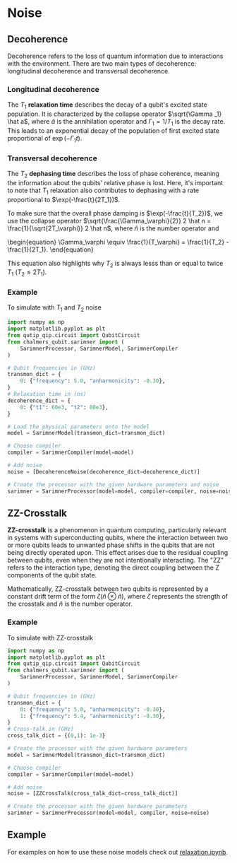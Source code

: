 # Noise

## Decoherence
Decoherence refers to the loss of quantum information due to interactions with the environment. There are two main types of decoherence: longitudinal decoherence and transversal decoherence.

### Longitudinal decoherence
The $T_1$ **relaxation time** describes the decay of a qubit's excited state population. It is characterized by the collapse operator $\sqrt{\Gamma _1} \hat a$, where $\hat a$ is the annihilation operator and $\Gamma_1 = 1/T_1$ is the decay rate. This leads to an exponential decay of the population of first excited state proportional of $\exp(-\Gamma _1 t)$.

### Transversal decoherence
The $T_2$ **dephasing time** describes the loss of phase coherence, meaning the information about the qubits' relative phase is lost. Here, it's important to note that $T_1$ relaxation also contributes to dephasing with a rate proportional to $\exp(-\frac{t}{2T_1})$. 

To make sure that the overall phase damping is $\exp(-\frac{t}{T_2})$, we use the collapse operator $\sqrt{\frac{\Gamma_\varphi}{2}} 2 \hat n = \frac{1}{\sqrt{2T_\varphi}} 2 \hat n$, where $\hat n$ is the number operator and

\begin{equation}
    \Gamma_\varphi \equiv \frac{1}{T_\varphi} = \frac{1}{T_2} - \frac{1}{2T_1}.
\end{equation}

This equation also highlights why $T_2$ is always lesss than or equal to twice $T_1$ $(T_2\leq 2T_1)$.


### Example
To simulate with $T_1$ and $T_2$ noise

```py
import numpy as np
import matplotlib.pyplot as plt
from qutip_qip.circuit import QubitCircuit
from chalmers_qubit.sarimner import (
    SarimnerProcessor, SarimnerModel, SarimnerCompiler
)

# Qubit frequencies in (GHz)
transmon_dict = {
    0: {"frequency": 5.0, "anharmonicity": -0.30},
}
# Relaxation time in (ns)
decoherence_dict = {
    0: {"t1": 60e3, "t2": 80e3},
}

# Load the physical parameters onto the model
model = SarimnerModel(transmon_dict=transmon_dict)

# Choose compiler
compiler = SarimnerCompiler(model=model)

# Add noise
noise = [DecoherenceNoise(decoherence_dict=decoherence_dict)]

# Create the processor with the given hardware parameters and noise
sarimner = SarimnerProcessor(model=model, compiler=compiler, noise=noise)
```

## ZZ-Crosstalk
**ZZ-crosstalk** is a phenomenon in quantum computing, particularly relevant in systems with superconducting qubits, where the interaction between two or more qubits leads to unwanted phase shifts in the qubits that are not being directly operated upon. This effect arises due to the residual coupling between qubits, even when they are not intentionally interacting. The "ZZ" refers to the interaction type, denoting the direct coupling between the Z components of the qubit state.

Mathematically, ZZ-crosstalk between two qubits is represented by a constant drift term of the form $\zeta(\hat n \otimes \hat n)$, where $\zeta$ represents the strength of the crosstalk and $\hat n$ is the number operator.

### Example
To simulate with ZZ-crosstalk

```py
import numpy as np
import matplotlib.pyplot as plt
from qutip_qip.circuit import QubitCircuit
from chalmers_qubit.sarimner import (
    SarimnerProcessor, SarimnerModel, SarimnerCompiler
)

# Qubit frequencies in (GHz)
transmon_dict = {
    0: {"frequency": 5.0, "anharmonicity": -0.30},
    1: {"frequency": 5.4, "anharmonicity": -0.30},
}
# Cross-talk in (GHz)
cross_talk_dict = {(0,1): 1e-3}

# Create the processor with the given hardware parameters
model = SarimnerModel(transmon_dict=transmon_dict)

# Choose compiler
compiler = SarimnerCompiler(model=model)

# Add noise
noise = [ZZCrossTalk(cross_talk_dict=cross_talk_dict)]

# Create the processor with the given hardware parameters
sarimner = SarimnerProcessor(model=model, compiler, noise=noise)
```

## Example

For examples on how to use these noise models check out [relaxation.ipynb](https://github.com/aqp-mc2-chalmers/chalmers-qubit/blob/main/docs/examples/relaxation.ipynb).
